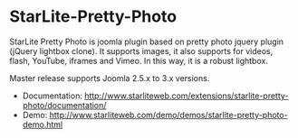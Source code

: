 StarLite-Pretty-Photo
=====================

StarLite Pretty Photo is joomla plugin based on pretty photo jquery plugin (jQuery lightbox clone). It supports images, it also supports for videos, flash, YouTube, iframes and Vimeo. In this way, it is a robust lightbox.

Master release supports Joomla 2.5.x to 3.x versions.

* Documentation: http://www.starliteweb.com/extensions/starlite-pretty-photo/documentation/
* Demo: http://www.starliteweb.com/demo/demos/starlite-pretty-photo-demo.html

